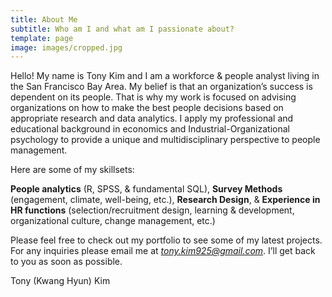 ```yaml
---
title: About Me
subtitle: Who am I and what am I passionate about?
template: page
image: images/cropped.jpg
---
```

Hello! My name is Tony Kim and I am a workforce & people analyst living in the San Francisco Bay Area. My belief is that an organization’s success is dependent on its people. That is why my work is focused on advising organizations on how to make the best people decisions based on appropriate research and data analytics. I apply my professional and educational background in economics and Industrial-Organizational psychology to provide a unique and multidisciplinary perspective to people management. 

Here are some of my skillsets: 

**People analytics** (R, SPSS, & fundamental SQL), **Survey Methods** (engagement, climate, well-being, etc.), **Research Design**, & **Experience in  HR functions** (selection/recruitment design, learning & development, organizational culture, change management, etc.) 

Please feel free to check out my portfolio to see some of my latest projects. For any inquiries please email me at *tony.kim925@gmail.com*.  I’ll get back to you as soon as possible. 

Tony (Kwang Hyun) Kim 


